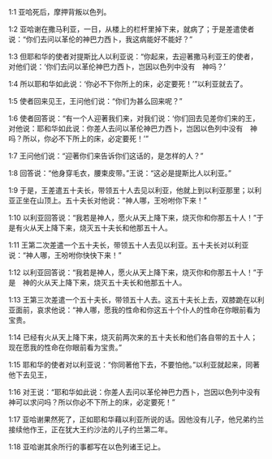 <a id="1"></a>1:1  亚哈死后，摩押背叛以色列。  

<a id="2"></a>1:2  亚哈谢在撒马利亚，一日，从楼上的栏杆里掉下来，就病了；于是差遣使者说：“你们去问以革伦的神巴力西卜，我这病能好不能好？”  

<a id="3"></a>1:3  但耶和华的使者对提斯比人以利亚说：“你起来，去迎著撒马利亚王的使者，对他们说：‘你们去问以革伦神巴力西卜，岂因以色列中没有　神吗？’  

<a id="4"></a>1:4  所以耶和华如此说：‘你必不下你所上的床，必定要死！’”以利亚就去了。  

<a id="5"></a>1:5  使者回来见王，王问他们说：“你们为甚么回来呢？”  

<a id="6"></a>1:6  使者回答说：“有一个人迎著我们来，对我们说：‘你们回去见差你们来的王，对他说：耶和华如此说：你差人去问以革伦神巴力西卜，岂因以色列中没有　神吗？所以，你必不下所上的床，必定要死！’”  

<a id="7"></a>1:7  王问他们说：“迎著你们来告诉你们这话的，是怎样的人？”  

<a id="8"></a>1:8  回答说：“他身穿毛衣，腰束皮带。”王说：“这必是提斯比人以利亚。”  

<a id="9"></a>1:9  于是，王差遣五十夫长，带领五十人去见以利亚，他就上到以利亚那里；以利亚正坐在山顶上。五十夫长对他说：“神人哪，王吩咐你下来！”  

<a id="10"></a>1:10  以利亚回答说：“我若是神人，愿火从天上降下来，烧灭你和你那五十人！”于是有火从天上降下来，烧灭五十夫长和他那五十人。  

<a id="11"></a>1:11  王第二次差遣一个五十夫长，带领五十人去见以利亚。五十夫长对以利亚说：“神人哪，王吩咐你快快下来！”  

<a id="12"></a>1:12  以利亚回答说：“我若是神人，愿火从天上降下来，烧灭你和你那五十人！”于是　神的火从天上降下来，烧灭五十夫长和他那五十人。  

<a id="13"></a>1:13  王第三次差遣一个五十夫长，带领五十人去。这五十夫长上去，双膝跪在以利亚面前，哀求他说：“神人哪，愿我的性命和你这五十个仆人的性命在你眼前看为宝贵。  

<a id="14"></a>1:14  已经有火从天上降下来，烧灭前两次来的五十夫长和他们各自带的五十人；现在愿我的性命在你眼前看为宝贵。”  

<a id="15"></a>1:15  耶和华的使者对以利亚说：“你同著他下去，不要怕他。”以利亚就起来，同著他下去见王，  

<a id="16"></a>1:16  对王说：“耶和华如此说：你差人去问以革伦神巴力西卜，岂因以色列中没有　神可以求问吗？所以你必不下所上的床，必定要死！”  

<a id="17"></a>1:17  亚哈谢果然死了，正如耶和华藉以利亚所说的话。因他没有儿子，他兄弟约兰接续他作王，正在犹大王约沙法的儿子约兰第二年。  

<a id="18"></a>1:18  亚哈谢其余所行的事都写在以色列诸王记上。  
